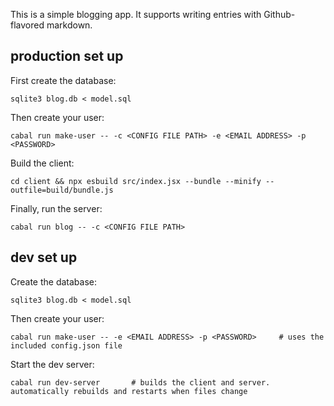 This is a simple blogging app. It supports writing entries with Github-flavored markdown.

## production set up

First create the database:

```
sqlite3 blog.db < model.sql
```

Then create your user:

```
cabal run make-user -- -c <CONFIG FILE PATH> -e <EMAIL ADDRESS> -p <PASSWORD>
```

Build the client:

```
cd client && npx esbuild src/index.jsx --bundle --minify --outfile=build/bundle.js
```

Finally, run the server:

```
cabal run blog -- -c <CONFIG FILE PATH>
```

## dev set up

Create the database:

```
sqlite3 blog.db < model.sql
```

Then create your user:

```
cabal run make-user -- -e <EMAIL ADDRESS> -p <PASSWORD>     # uses the included config.json file
```

Start the dev server:

```
cabal run dev-server       # builds the client and server. automatically rebuilds and restarts when files change
```


